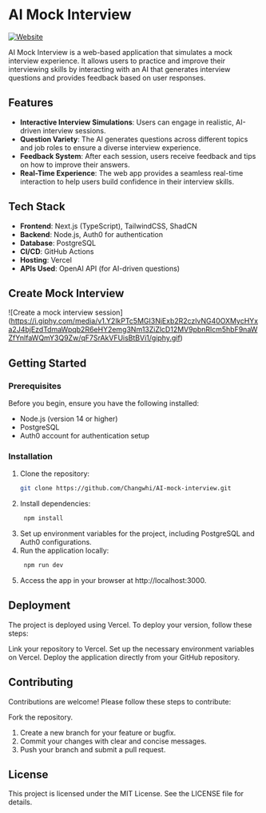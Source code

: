 # AI Mock Interview

[![Website](https://img.shields.io/badge/Website-Live-brightgreen)](https://ai-mock-interview-navy.vercel.app/)

AI Mock Interview is a web-based application that simulates a mock interview experience. It allows users to practice and improve their interviewing skills by interacting with an AI that generates interview questions and provides feedback based on user responses.

## Features

- **Interactive Interview Simulations**: Users can engage in realistic, AI-driven interview sessions.
- **Question Variety**: The AI generates questions across different topics and job roles to ensure a diverse interview experience.
- **Feedback System**: After each session, users receive feedback and tips on how to improve their answers.
- **Real-Time Experience**: The web app provides a seamless real-time interaction to help users build confidence in their interview skills.

## Tech Stack

- **Frontend**: Next.js (TypeScript), TailwindCSS, ShadCN
- **Backend**: Node.js, Auth0 for authentication
- **Database**: PostgreSQL
- **CI/CD**: GitHub Actions
- **Hosting**: Vercel
- **APIs Used**: OpenAI API (for AI-driven questions)

## Create Mock Interview
![Create a mock interview session]
(https://i.giphy.com/media/v1.Y2lkPTc5MGI3NjExb2R2czlvNG40OXMycHYxa2J4bjEzdTdmaWpqb2R6eHY2emg3Nm13ZiZlcD12MV9pbnRlcm5hbF9naWZfYnlfaWQmY3Q9Zw/qF7SrAkVFUisBtBVi1/giphy.gif)


## Getting Started

### Prerequisites

Before you begin, ensure you have the following installed:

- Node.js (version 14 or higher)
- PostgreSQL
- Auth0 account for authentication setup

### Installation

1. Clone the repository:
   ```bash
   git clone https://github.com/Changwhi/AI-mock-interview.git
   ```
2. Install dependencies:
   ```bash
    npm install
   ```
3. Set up environment variables for the project, including PostgreSQL and Auth0 configurations.
4. Run the application locally:
   ```bash
    npm run dev
   ```
5. Access the app in your browser at http://localhost:3000.

## Deployment
The project is deployed using Vercel. To deploy your version, follow these steps:

Link your repository to Vercel.
Set up the necessary environment variables on Vercel.
Deploy the application directly from your GitHub repository.

## Contributing
Contributions are welcome! Please follow these steps to contribute:

Fork the repository.
1. Create a new branch for your feature or bugfix.
2. Commit your changes with clear and concise messages.
3. Push your branch and submit a pull request.

## License
This project is licensed under the MIT License. See the LICENSE file for details.



